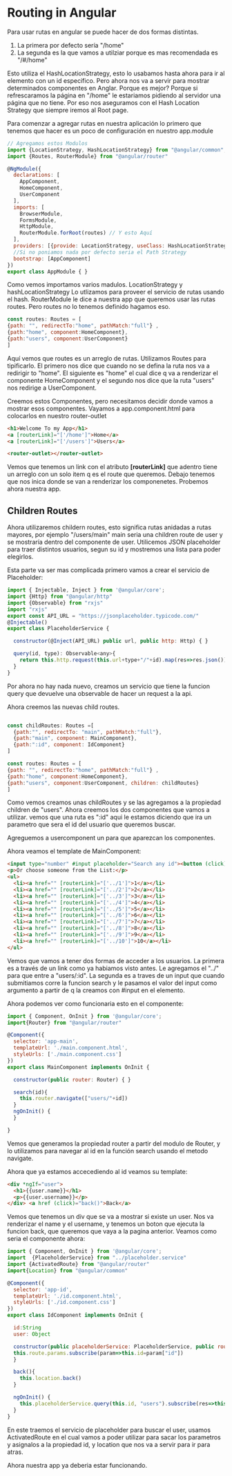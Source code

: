# Routing in Angular

Para usar rutas en angular se puede hacer de dos formas distintas.

1. La primera por defecto sería "/home"
2. La segunda es la que vamos a utilziar porque es mas recomendada es "/#/home"

Esto utiliza el HashLocationStrategy, esto lo usabamos hasta ahora para ir al elemento con un id especifico. Pero ahora nos va a servir para mostrar determinados componentes en Anglar. Porque es mejor?
Porque si refrescaramos la página en "/home" le estariamos pidiendo al servidor una página que no tiene. Por eso nos aseguramos con el Hash Location Strategy que siempre iremos al Root page.

Para comenzar a agregar rutas en nuestra aplicación lo primero que tenemos que hacer es un poco de configuración en nuestro app.module

```javascript
// Agregamos estos Modulos
import {LocationStrategy, HashLocationStrategy} from "@angular/common";
import {Routes, RouterModule} from "@angular/router"

@NgModule({
  declarations: [
    AppComponent,
    HomeComponent,
    UserComponent
  ],
  imports: [
    BrowserModule,
    FormsModule,
    HttpModule,
    RouterModule.forRoot(routes) // Y esto Aquí
  ],
  providers: [{provide: LocationStrategy, useClass: HashLocationStrategy}], //Aquí definimos nuestra Estrategia
  //Si no poniamos nada por defecto seria el Path Strategy
  bootstrap: [AppComponent]
})
export class AppModule { }

```

Como vemos importamos varios madulos. LocationStrategy y hashLocationStrategy Lo utlizamos para proveer el servicio de rutas usando el hash. RouterModule le dice a nuestra app que queremos usar las rutas routes. Pero routes no lo tenemos definido hagamos eso.

```javascript
const routes: Routes = [
{path: "", redirectTo:"home", pathMatch:"full"} ,
{path:"home", component:HomeComponent},
{path:"users", component:UserComponent}
]
```

Aquí vemos que routes es un arreglo de rutas. Utilizamos Routes para tipificarlo. El primero nos dice que cuando no se defina la ruta nos va a redirigir to "home". El siguiente es "home" el cual dice q va a renderizar el componente HomeComponent y el segundo nos dice que la ruta "users" nos redirige a UserComponent.

Creemos estos Componentes, pero necesitamos decidir donde vamos a mostrar esos componentes. Vayamos a app.component.html para colocarlos en nuestro router-outlet

```html
<h1>Welcome To my App</h1>
<a [routerLink]="['/home']">Home</a>
<a [routerLink]="['/users']">Users</a>

<router-outlet></router-outlet>
```

Vemos que tenemos un link con el atributo **[routerLink]** que adentro tiene un arreglo con un solo item q es el route que queremos. Debajo tenemos *<router-outlet>* que nos inica donde se van a renderizar los componenetes. Probemos ahora nuestra app.

## Children Routes

Ahora utilizaremos childern routes, esto significa rutas anidadas a rutas mayores, por ejemplo "/users/main" main seria una children route de user y se mostraría dentro del componente de user. Utilicemos JSON placeholder para traer distintos usuarios, segun su id y mostremos una lista para poder elegirlos.

Esta parte va ser mas complicada primero vamos a crear el servicio de Placeholder:

```javascript
import { Injectable, Inject } from '@angular/core';
import {Http} from "@angular/http"
import {Observable} from "rxjs"
import "rxjs"
export const API_URL = "https://jsonplaceholder.typicode.com/"
@Injectable()
export class PlaceholderService {

  constructor(@Inject(API_URL) public url, public http: Http) { }

  query(id, type): Observable<any>{
    return this.http.request(this.url+type+"/"+id).map(res=>res.json())
  }
}
```

Por ahora no hay nada nuevo, creamos un servicio que tiene la funcion query que devuelve una observable de hacer un request a la api.

Ahora creemos las nuevas child routes.

```javascript

const childRoutes: Routes =[
  {path:"", redirectTo: "main", pathMatch:"full"},
  {path:"main", component: MainComponent},
  {path:":id", component: IdComponent}
]

const routes: Routes = [
{path: "", redirectTo:"home", pathMatch:"full"} ,
{path:"home", component:HomeComponent},
{path:"users", component:UserComponent, children: childRoutes}
]

```

Como vemos creamos unas childRoutes y se las agregamos a la propiedad children de "users". Ahora creemos los dos componentes que vamos a utilizar. vemos que una ruta es ":id" aqui le estamos diciendo que ira un parametro que sera el id del usuario que queremos buscar.

Agreguemos a usercomponent un <router-outlet> para que aparezcan los componentes.

Ahora veamos el template de MainComponent:

```html
<input type="number" #input placeholder="Search any id"><button (click)="search(input.value)" type="button" name="button">Search</button>
<p>Or choose someone from the List:</p>
<ul>
  <li><a href="" [routerLink]="['../1']">1</a></li>
  <li><a href="" [routerLink]="['../2']">2</a></li>
  <li><a href="" [routerLink]="['../3']">3</a></li>
  <li><a href="" [routerLink]="['../4']">4</a></li>
  <li><a href="" [routerLink]="['../5']">5</a></li>
  <li><a href="" [routerLink]="['../6']">6</a></li>
  <li><a href="" [routerLink]="['../7']">7</a></li>
  <li><a href="" [routerLink]="['../8']">8</a></li>
  <li><a href="" [routerLink]="['../9']">9</a></li>
  <li><a href="" [routerLink]="['../10']">10</a></li>
</ul>

```

Vemos que vamos a tener dos formas de acceder a los usuarios. La primera es a través de un link como ya habiamos visto antes. Le agregamos el "../" para que entre a "users/:id". La segunda es a traves de un input que cuando submitiamos corre la funcion search y le pasamos el valor del input como argumento a partir de q la creamos con #input en el elemento.

Ahora podemos ver como funcionaria esto en el componente:

```javascript
import { Component, OnInit } from '@angular/core';
import{Router} from "@angular/router"

@Component({
  selector: 'app-main',
  templateUrl: './main.component.html',
  styleUrls: ['./main.component.css']
})
export class MainComponent implements OnInit {

  constructor(public router: Router) { }

  search(id){
    this.router.navigate(["users/"+id])
  }
  ngOnInit() {
  }

}
```

Vemos que generamos la propiedad router a partir del modulo de Router, y lo utilizamos para navegar al id en la función search usando el metodo navigate.

Ahora que ya estamos accecediendo al id veamos su template:

```html
<div *ngIf="user">
  <h1>{{user.name}}</h1>
  <p>{{user.username}}</p>
</div> <a href (click)="back()">Back</a>

```

Vemos que tenemos un div que se va a mostrar si existe un user. Nos va renderizar el name y el username, y tenemos un boton que ejecuta la funcion back, que queremos que vaya a la pagina anterior.
Veamos como seria el componente ahora:

```javascript
import { Component, OnInit } from '@angular/core';
import  {PlaceholderService} from "../placeholder.service"
import {ActivatedRoute} from "@angular/router"
import{Location} from "@angular/common"

@Component({
  selector: 'app-id',
  templateUrl: './id.component.html',
  styleUrls: ['./id.component.css']
})
export class IdComponent implements OnInit {

  id:String
  user: Object

  constructor(public placeholderService: PlaceholderService, public route: ActivatedRoute, public location: Location) {
  this.route.params.subscribe(param=>this.id=param["id"])
  }

  back(){
    this.location.back()
  }

  ngOnInit() {
    this.placeholderService.query(this.id, "users").subscribe(res=>this.user=res)
  }
}
```
En este traemos el servicio de placeholder para buscar el user, usamos ActivatedRoute en el cual vamos a poder utilizar para sacar los parametros y asignalos a la propiedad id, y location que nos va a servir para ir para atras.

Ahora nuestra app ya deberia estar funcionando.
